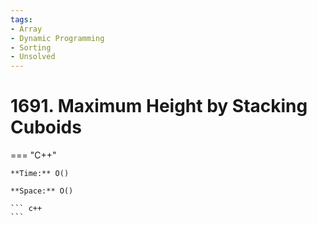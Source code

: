 ```yaml
---
tags:
- Array
- Dynamic Programming
- Sorting
- Unsolved
---
```



# 1691. Maximum Height by Stacking Cuboids 

=== "C++"

    **Time:** O()

    **Space:** O()

    ``` c++
    ```